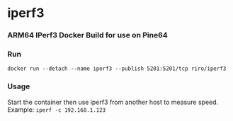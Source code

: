 # iperf3
###  ARM64 IPerf3 Docker Build for use on Pine64


### Run
`docker run --detach --name iperf3 --publish 5201:5201/tcp riro/iperf3`

### Usage
Start the container then use iperf3 from another host to measure speed. Example: `iperf -c 192.168.1.123`
